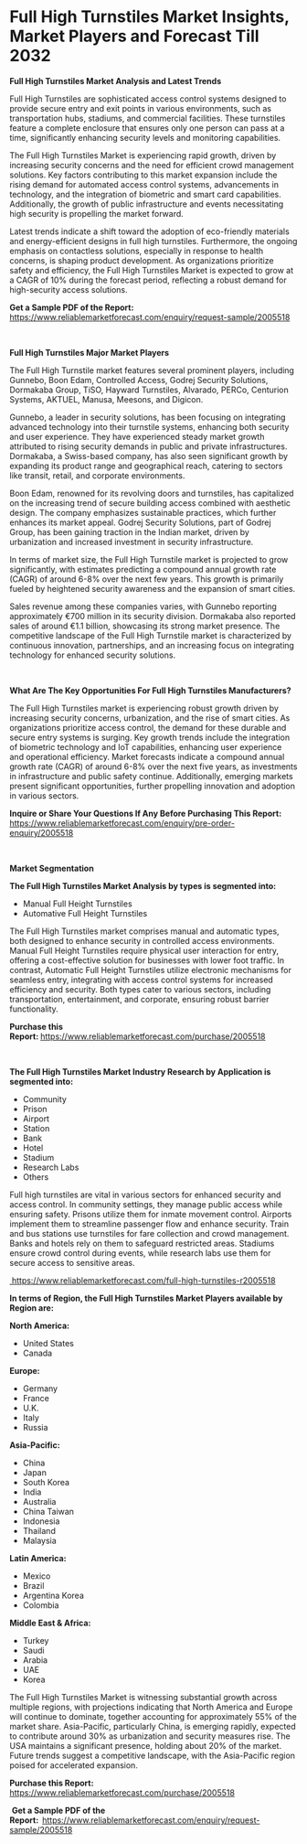 <p><h1>Full High Turnstiles Market Insights, Market Players and Forecast Till 2032</h1></p><p><strong>Full High Turnstiles Market Analysis and Latest Trends</strong></p>
<p><p>Full High Turnstiles are sophisticated access control systems designed to provide secure entry and exit points in various environments, such as transportation hubs, stadiums, and commercial facilities. These turnstiles feature a complete enclosure that ensures only one person can pass at a time, significantly enhancing security levels and monitoring capabilities.</p><p>The Full High Turnstiles Market is experiencing rapid growth, driven by increasing security concerns and the need for efficient crowd management solutions. Key factors contributing to this market expansion include the rising demand for automated access control systems, advancements in technology, and the integration of biometric and smart card capabilities. Additionally, the growth of public infrastructure and events necessitating high security is propelling the market forward.</p><p>Latest trends indicate a shift toward the adoption of eco-friendly materials and energy-efficient designs in full high turnstiles. Furthermore, the ongoing emphasis on contactless solutions, especially in response to health concerns, is shaping product development. As organizations prioritize safety and efficiency, the Full High Turnstiles Market is expected to grow at a CAGR of 10% during the forecast period, reflecting a robust demand for high-security access solutions.</p></p>
<p><strong>Get a Sample PDF of the Report:&nbsp;</strong> <a href="https://www.reliablemarketforecast.com/enquiry/request-sample/2005518?utm_campaign=3454&utm_medium=2&utm_source=Github&utm_content=ia&utm_term=12042025&utm_id=full-high-turnstiles">https://www.reliablemarketforecast.com/enquiry/request-sample/2005518</a></p>
<p>&nbsp;</p>
<p><strong>Full High Turnstiles Major Market Players</strong></p>
<p><p>The Full High Turnstile market features several prominent players, including Gunnebo, Boon Edam, Controlled Access, Godrej Security Solutions, Dormakaba Group, TiSO, Hayward Turnstiles, Alvarado, PERCo, Centurion Systems, AKTUEL, Manusa, Meesons, and Digicon. </p><p>Gunnebo, a leader in security solutions, has been focusing on integrating advanced technology into their turnstile systems, enhancing both security and user experience. They have experienced steady market growth attributed to rising security demands in public and private infrastructures. Dormakaba, a Swiss-based company, has also seen significant growth by expanding its product range and geographical reach, catering to sectors like transit, retail, and corporate environments.</p><p>Boon Edam, renowned for its revolving doors and turnstiles, has capitalized on the increasing trend of secure building access combined with aesthetic design. The company emphasizes sustainable practices, which further enhances its market appeal. Godrej Security Solutions, part of Godrej Group, has been gaining traction in the Indian market, driven by urbanization and increased investment in security infrastructure.</p><p>In terms of market size, the Full High Turnstile market is projected to grow significantly, with estimates predicting a compound annual growth rate (CAGR) of around 6-8% over the next few years. This growth is primarily fueled by heightened security awareness and the expansion of smart cities.</p><p>Sales revenue among these companies varies, with Gunnebo reporting approximately €700 million in its security division. Dormakaba also reported sales of around €1.1 billion, showcasing its strong market presence. The competitive landscape of the Full High Turnstile market is characterized by continuous innovation, partnerships, and an increasing focus on integrating technology for enhanced security solutions.</p></p>
<p>&nbsp;</p>
<p><strong>What Are The Key Opportunities For Full High Turnstiles Manufacturers?</strong></p>
<p><p>The Full High Turnstiles market is experiencing robust growth driven by increasing security concerns, urbanization, and the rise of smart cities. As organizations prioritize access control, the demand for these durable and secure entry systems is surging. Key growth trends include the integration of biometric technology and IoT capabilities, enhancing user experience and operational efficiency. Market forecasts indicate a compound annual growth rate (CAGR) of around 6-8% over the next five years, as investments in infrastructure and public safety continue. Additionally, emerging markets present significant opportunities, further propelling innovation and adoption in various sectors.</p></p>
<p><strong>Inquire or Share Your Questions If Any Before Purchasing This Report:</strong> <a href="https://www.reliablemarketforecast.com/enquiry/pre-order-enquiry/2005518?utm_campaign=3454&utm_medium=2&utm_source=Github&utm_content=ia&utm_term=12042025&utm_id=full-high-turnstiles">https://www.reliablemarketforecast.com/enquiry/pre-order-enquiry/2005518</a></p>
<p>&nbsp;</p>
<p><strong>Market Segmentation</strong></p>
<p><strong>The Full High Turnstiles Market Analysis by types is segmented into:</strong></p>
<p><ul><li>Manual Full Height Turnstiles</li><li>Automative Full Height Turnstiles</li></ul></p>
<p><p>The Full High Turnstiles market comprises manual and automatic types, both designed to enhance security in controlled access environments. Manual Full Height Turnstiles require physical user interaction for entry, offering a cost-effective solution for businesses with lower foot traffic. In contrast, Automatic Full Height Turnstiles utilize electronic mechanisms for seamless entry, integrating with access control systems for increased efficiency and security. Both types cater to various sectors, including transportation, entertainment, and corporate, ensuring robust barrier functionality.</p></p>
<p><strong>Purchase this Report:&nbsp;</strong><a href="https://www.reliablemarketforecast.com/purchase/2005518?utm_campaign=3454&utm_medium=2&utm_source=Github&utm_content=ia&utm_term=12042025&utm_id=full-high-turnstiles">https://www.reliablemarketforecast.com/purchase/2005518</a></p>
<p>&nbsp;</p>
<p><strong>The Full High Turnstiles Market Industry Research by Application is segmented into:</strong></p>
<p><ul><li>Community</li><li>Prison</li><li>Airport</li><li>Station</li><li>Bank</li><li>Hotel</li><li>Stadium</li><li>Research Labs</li><li>Others</li></ul></p>
<p><p>Full high turnstiles are vital in various sectors for enhanced security and access control. In community settings, they manage public access while ensuring safety. Prisons utilize them for inmate movement control. Airports implement them to streamline passenger flow and enhance security. Train and bus stations use turnstiles for fare collection and crowd management. Banks and hotels rely on them to safeguard restricted areas. Stadiums ensure crowd control during events, while research labs use them for secure access to sensitive areas.</p></p>
<p><a href="https://www.reliablemarketforecast.com/full-high-turnstiles-r2005518?utm_campaign=3454&utm_medium=2&utm_source=Github&utm_content=ia&utm_term=12042025&utm_id=full-high-turnstiles">&nbsp;https://www.reliablemarketforecast.com/full-high-turnstiles-r2005518</a></p>
<p><strong>In terms of Region, the Full High Turnstiles Market Players available by Region are:</strong></p>
<p>
    <p> <strong> North America: </strong>
        <ul>
            <li>United States</li>
            <li>Canada</li>
        </ul>
        </p> 
    <p> <strong> Europe: </strong>
        <ul>
            <li>Germany</li>
            <li>France</li>
            <li>U.K.</li>
            <li>Italy</li>
            <li>Russia</li>
        </ul>
        </p> 
    <p> <strong> Asia-Pacific: </strong>
        <ul>
            <li>China</li>
            <li>Japan</li>
            <li>South Korea</li>
            <li>India</li>
            <li>Australia</li>
            <li>China Taiwan</li>
            <li>Indonesia</li>
            <li>Thailand</li>
            <li>Malaysia</li>
        </ul>
        </p> 
    <p> <strong> Latin America: </strong>
        <ul>
            <li>Mexico</li>
            <li>Brazil</li>
            <li>Argentina Korea</li>
            <li>Colombia</li>
        </ul>
        </p> 
    <p> <strong> Middle East & Africa: </strong>
        <ul>
            <li>Turkey</li>
            <li>Saudi</li>
            <li>Arabia</li>
            <li>UAE</li>
            <li>Korea</li>
        </ul>
    </p>
    </p>
<p><p>The Full High Turnstiles Market is witnessing substantial growth across multiple regions, with projections indicating that North America and Europe will continue to dominate, together accounting for approximately 55% of the market share. Asia-Pacific, particularly China, is emerging rapidly, expected to contribute around 30% as urbanization and security measures rise. The USA maintains a significant presence, holding about 20% of the market. Future trends suggest a competitive landscape, with the Asia-Pacific region poised for accelerated expansion.</p></p>
<p><strong>Purchase this Report: </strong><a href="https://www.reliablemarketforecast.com/purchase/2005518?utm_campaign=3454&utm_medium=2&utm_source=Github&utm_content=ia&utm_term=12042025&utm_id=full-high-turnstiles">https://www.reliablemarketforecast.com/purchase/2005518</a></p>
<p>&nbsp;<strong>Get a Sample PDF of the Report:&nbsp;&nbsp;</strong><a href="https://www.reliablemarketforecast.com/enquiry/request-sample/2005518?utm_campaign=3454&utm_medium=2&utm_source=Github&utm_content=ia&utm_term=12042025&utm_id=full-high-turnstiles">https://www.reliablemarketforecast.com/enquiry/request-sample/2005518</a></p>
<p><strong></strong></p>
<p><p></p><p></p><p></p></p>